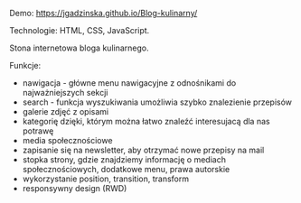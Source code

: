 Demo: https://jgadzinska.github.io/Blog-kulinarny/

Technologie: HTML, CSS, JavaScript.

Stona internetowa bloga kulinarnego.


Funkcje:
- nawigacja - główne menu nawigacyjne z odnośnikami do najważniejszych sekcji
- search - funkcja wyszukiwania umożliwia szybko znalezienie przepisów
- galerie zdjęć z opisami
- kategorię dzięki, którym można łatwo znaleźć interesujacą dla nas potrawę
- media społecznościowe
- zapisanie się na newsletter, aby otrzymać nowe przepisy na mail
- stopka strony, gdzie znajdziemy informację o mediach społecznościowych, dodatkowe menu, prawa autorskie
- wykorzystanie position, transition, transform
- responsywny design (RWD)
